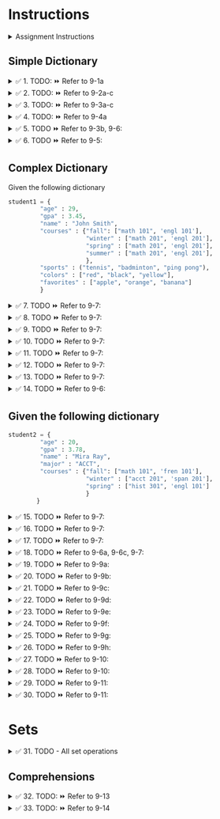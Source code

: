 # Instructions


<details>
  <summary>
    Assignment Instructions
  </summary>

- In replit under bonuses folder -> Create a file named exam2bonus3.py
- In that file, create a function called all_todos() - use pass keyword in the function body for now
- Create a function for each todo for example TODO 1 will be in todo1()
- Call todo1() in all_todos() after the pass keyword
- Import the bonuses/exam2bonus6 module in main. Call all_todos() in main.py
- As you complete each todo, comment out the function call to that todo
- You may use the default print statement or suchi_print
</details>


## Simple Dictionary

<details>
  <summary>
    ✅ 1. TODO: ⏩ Refer to 9-1a
  </summary>

  Create an empty dictionary and print it
</details>


<details>
  <summary>
    ✅ 2. TODO: ⏩ Refer to 9-2a-c
  </summary>

  Create a dictionary with following values using all the three methods and print it

  code -> "101"  
  title -> "Twilight"  
  price -> 25.99  
  copies -> 5
</details>


<details>
  <summary>
    ✅ 3. TODO: ⏩ Refer to 9-3a-c
  </summary>

  In the above created dictionary, find the value using the user input key, without raising an exception 

  ```python
  # 3. @TODO3a-c: Access dictionary values given the key
  key = input("Enter the key to access value: ")

  # a. Using exception handling


  # b. Using IF statement


  # c. Using the method

  ```
</details>


<details>
  <summary>
    ✅ 4. TODO: ⏩ Refer to 9-4a
  </summary>
  Change the book title to - Eclipse
</details>


<details>
  <summary>
    ✅ 5. TODO ⏩ Refer to 9-3b, 9-6:
  </summary>

  - Delete dictionary element at user-specified key
  - Without raising an exception
  - Hint: Use in operator to check if key exists

  ```python
  key = input("Enter the key to delete its value: ")
  ```
</details>


<details>
  <summary>
    ✅ 6. TODO ⏩ Refer to 9-5:
  </summary>
  Print how many data elements (key/value pairs) are there in your dictionary
</details>


## Complex Dictionary
Given the following dictionary
```python
student1 = {
         "age" : 29,
         "gpa" : 3.45,
         "name" : "John Smith",
         "courses" : {"fall": ["math 101", 'engl 101'],
                      "winter" : ["math 201", 'engl 201'],
                      "spring" : ["math 201", 'engl 201'],
                      "summer" : ["math 201", 'engl 201'],
                      },
         "sports" : ("tennis", "badminton", "ping pong"),
         "colors" : ["red", "black", "yellow"],
         "favorites" : ["apple", "orange", "banana"]
         }
```


<details>
  <summary>
    ✅ 7. TODO ⏩ Refer to 9-7:
  </summary>

Print the name and age of the student like this

NAME: John Smith  
AGE: 29  
</details>


<details>
  <summary>
    ✅ 8. TODO ⏩ Refer to 9-7:
  </summary>
  
  Print the colors of the student each in one line, must look like this  
  red  
  black  
  yellow
</details>


<details>
  <summary>
    ✅ 9. TODO ⏩ Refer to 9-7:
  </summary>

  Print the courses taken by the student in fall, like this  
  
  MATH 101  
  ENGL 101
</details>


<details>
  <summary>
    ✅ 10. TODO ⏩ Refer to 9-7:
  </summary>
  Change the student's age to 19
</details>


<details>
  <summary>
    ✅ 11. TODO ⏩ Refer to 9-7:
  </summary>
  Add pear to the student's favorite fruits (you may add at the end)
</details>


<details>
  <summary>
    ✅ 12. TODO ⏩ Refer to 9-7:
  </summary>
  Register student for acct 101 in Fall
</details>

<details>
  <summary>
    ✅ 13. TODO ⏩ Refer to 9-7:
  </summary>
  Drop student from math 201 in winter
</details>


<details>
  <summary>
    ✅ 14. TODO ⏩ Refer to 9-6:
  </summary>

  Drop student from math 101 in winter (Yes, student is not enrolled in math 101)  
  So, use exception handling or use `in` before attempting to delete
</details>


## Given the following dictionary
```python
student2 = {
         "age" : 20,
         "gpa" : 3.78,
         "name" : "Mira Ray",
         "major" : "ACCT",
         "courses" : {"fall": ["math 101", 'fren 101'],
                      "winter" : ["acct 201", 'span 201'],
                      "spring" : ["hist 301", 'engl 101']
                      }
        }
```


<details>
  <summary>
    ✅ 15. TODO ⏩ Refer to 9-7:
  </summary>
  Add pink as one of the favorite colors (colors must be a list)
</details>


<details>
  <summary>
    ✅ 16. TODO ⏩ Refer to 9-7:
  </summary>
  Add pickleball and volleyball as the student's sports (sports must be a tuple)
</details>


<details>
  <summary>
    ✅ 17. TODO ⏩ Refer to 9-7:
  </summary>
  Add two courses for this student for summer - engl 202 and span 304
</details>


<details>
  <summary>
    ✅ 18. TODO ⏩ Refer to 9-6a, 9-6c, 9-7:
  </summary>
  
  Write a statement to delete the student's favorite fruits   
  
  💡 Hint:
  - key doesn't exist for this student, so you must
  - check if key is present using in operator
  - then write the del statement
</details>


<details>
  <summary>
    ✅ 19. TODO ⏩ Refer to 9-9a:
  </summary>
  Create a copy of dictionary student2 and call it student3
</details>


<details>
  <summary>
    ✅ 20. TODO ⏩ Refer to 9-9b:
  </summary>
  Delete the elements of student3 (but keep the dictionary)
</details>


<details>
  <summary>
    ✅ 21. TODO ⏩ Refer to 9-9c:
  </summary>
  Get the favorite fruits of student2 without raising an exception. Don't use the IF statement.
</details>


<details>
  <summary>
    ✅ 22. TODO ⏩ Refer to 9-9d:
  </summary>
  Using ONE statement with update() method, change the gpa of student2 to 3.84 and add new key cwid as 30088999
</details>


<details>
  <summary>
    ✅ 23. TODO ⏩ Refer to 9-9e:
  </summary>
  Print all the dictionary's keys and associated values of the student1 dictionary
</details>


<details>
  <summary>
    ✅ 24. TODO ⏩ Refer to 9-9f:
  </summary>
  Print the keys of student2 dictionary
</details>


<details>
  <summary>
    ✅ 25. TODO ⏩ Refer to 9-9g:
  </summary>
  Print just the values of student1
</details>


<details>
  <summary>
    ✅ 26. TODO ⏩ Refer to 9-9h:
  </summary>
  Delete major and its value from the student2 dictionary - use a method (not del statement)
</details>


<details>
  <summary>
    ✅ 27. TODO ⏩ Refer to 9-10:
  </summary>
  Pickle the dictionary student1 and save it in file named student1.txt
</details>


<details>
  <summary>
    ✅ 28. TODO ⏩ Refer to 9-10:
  </summary>
  Pickle the dictionary student2 and save it in file named student2.txt
</details>


<details>
  <summary>
    ✅ 29. TODO ⏩ Refer to 9-11:
  </summary>
  Unpickle student1.txt and print that dictionary
</details>


<details>
  <summary>
    ✅ 30. TODO ⏩ Refer to 9-11:
  </summary>
  Unpickle student2.txt and print that dictionary
</details>


# Sets

<details>
  <summary>
    ✅ 31. TODO - All set operations
  </summary>

  1. Create an empty set named honor_roll_students  
  ⏩ Refer to 9-12-1

  2. Create a set named comp_sci_students with values John, Jimmy, Reagan, Keenan, Timmy, Jonathan  
  ⏩ Refer to 9-12-2a
  3. Create a set named comp_sci_students2 with the list given below  
names = ["Mary", "Priya", "Anna", "Christina", "Karen", "Michelle"]  
⏩ Refer to 9-12-2b
4. Add elements of comp_sci_students2 to comp_sci_students  
⏩ Refer to 9-12-4b1
5. Create a tuple named t_students with four names of your choice - ⏩ Refer to 7-27c, and add the elements of t_students to the set comp_sci_students  
⏩ Refer to 9-12-4b2
6. Add the first five students of the list below to the honor_roll_students set you created in 1. 💡 Hint: slice the list and then use the update method  
list1 = ["Jonathan", "Jeremy", "Tiffany", "Malachi", "Keenan", "Peter", "Daniel"]
7. Add a student Brittany to both comp_sci_students and honor_roll_students (in two statements)  
⏩ Refer to 9-12-4a
8. Write statements for two different ways to remove John from honor_roll_students. Comment out the one that is raising an exception.  
⏩ Refer to 9-12-4c,4d
### Set Operations:
9. Print the computer science students that are also in the honor roll  
⏩ Refer to 9-12-8
10. Get all the students from both computer science and honor roll sets, in a set and print it  
⏩ Refer to 9-12-7
11. Print the computer science students that are not in the honor roll  
⏩ Refer to 9-12-9
12. Print the honor roll students that are not computer science students  
⏩ Refer to 9-12-9
13. Print all the students in both the lists, except for those who are both computer science students and in the honor roll  
⏩ Refer to 9-12-10
</details>


## Comprehensions

<details>
  <summary>
    ✅ 32. TODO: ⏩ Refer to 9-13
  </summary>
  
  From the list given, create a set with elements that are > 25 - using set comprehension  
  my_list = [25, 45, 56, 23, 17, 34, 33, 67, 20, 22, 78]
</details>


<details>
  <summary>
    ✅ 33. TODO: ⏩ Refer to 9-14
  </summary>

  Given the dictionary of products and prices in pounds
- Create another dictionary with products and prices in dollars rounded to two decimal places (Hint: Use round())
- The conversion rate is the variable pound_to_dollar
- Use dictionary comprehension

```python
# Given the dictionary of products and prices in pounds, create another dictionary with products and prices in dollars rounded to two decimal places

old_price = {'milk': 0.78, 'coffee': 1.9, 'bread': 1.7, 'eggs': 2.5}
pound_to_dollar = 1.32
```

</details>

